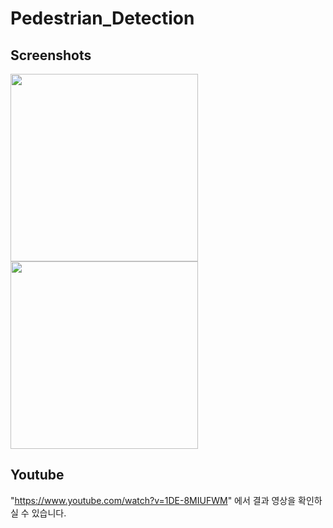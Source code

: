 # Pedestrian_Detection

Screenshots
------------
<div>
<img width="300" src="https://user-images.githubusercontent.com/39117025/72419096-79cd4b80-37bf-11ea-9133-36d6072ab258.png">
<img width="300" src="https://user-images.githubusercontent.com/39117025/72419503-50f98600-37c0-11ea-8c16-970949d79d7f.png">
</div>

Youtube
---------
"https://www.youtube.com/watch?v=1DE-8MIUFWM" 에서 결과 영상을 확인하실 수 있습니다.
